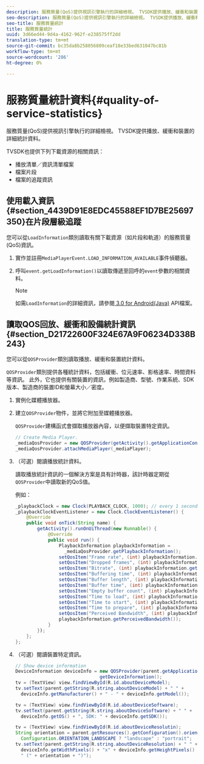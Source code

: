 ```yaml
---
description: 服務質量(QoS)提供視訊引擎執行的詳細檢視。 TVSDK提供播放、緩衝和裝置的詳細統計資料。
seo-description: 服務質量(QoS)提供視訊引擎執行的詳細檢視。 TVSDK提供播放、緩衝和裝置的詳細統計資料。
seo-title: 服務質量統計
title: 服務質量統計
uuid: 3d66ed44-9d4a-4162-962f-e238575ff2dd
translation-type: tm+mt
source-git-commit: bc35da8b258056809ceaf18e33bed631047bc81b
workflow-type: tm+mt
source-wordcount: '286'
ht-degree: 0%

---
```



# 服務質量統計資料{#quality-of-service-statistics}

服務質量(QoS)提供視訊引擎執行的詳細檢視。 TVSDK提供播放、緩衝和裝置的詳細統計資料。

TVSDK也提供下列下載資源的相關資訊：

* 播放清單／資訊清單檔案
* 檔案片段
* 檔案的追蹤資訊

## 使用載入資訊{#section_4439D91E8EDC45588EF1D7BE25697350}在片段層級追蹤

您可以從`LoadInformation`類別讀取有關下載資源（如片段和軌道）的服務質量(QoS)資訊。

1. 實作並註冊`MediaPlayerEvent.LOAD_INFORMATION_AVAILABLE`事件偵聽器。
1. 呼叫`event.getLoadInformation()`以讀取傳遞至回呼的`event`參數的相關資料。

   >[!NOTE]
   >
   >如需`LoadInformation`的詳細資訊，請參閱[ 3.0 for Android(Java)](https://help.adobe.com/en_US/primetime/api/psdk/javadoc3.0/index.html) API檔案。

## 讀取QOS回放、緩衝和設備統計資訊{#section_D21722600F324E67A9F06234D338B243}

您可以從`QOSProvider`類別讀取播放、緩衝和裝置統計資料。

`QOSProvider`類別提供各種統計資料，包括緩衝、位元速率、影格速率、時間資料等資訊。 此外，它也提供有關裝置的資訊，例如製造商、型號、作業系統、SDK版本、製造商的裝置ID和螢幕大小／密度。

1. 實例化媒體播放器。
1. 建立`QOSProvider`物件，並將它附加至媒體播放器。

   `QOSProvider`建構函式會擷取播放器內容，以便擷取裝置特定資訊。

   ```java
   // Create Media Player. 
   _mediaQosProvider = new QOSProvider(getActivity().getApplicationContext()); 
   _mediaQosProvider.attachMediaPlayer(_mediaPlayer);
   ```

1. （可選）閱讀播放統計資料。

   讀取播放統計資訊的一個解決方案是具有計時器，該計時器定期從`QOSProvider`中讀取新的QoS值。

   例如：

   ```java
   _playbackClock = new Clock(PLAYBACK_CLOCK, 1000); // every 1 second 
   _playbackClockEventListener = new Clock.ClockEventListener() { 
       @Override 
       public void onTick(String name) { 
           getActivity().runOnUiThread(new Runnable() { 
               @Override 
               public void run() { 
                   PlaybackInformation playbackInformation =  
                     _mediaQosProvider.getPlaybackInformation();  
                   setQosItem("Frame rate", (int) playbackInformation.getFrameRate());  
                   setQosItem("Dropped frames", (int) playbackInformation.getDroppedFrameCount()); 
                   setQosItem("Bitrate", (int) playbackInformation.getBitrate()); 
                   setQosItem("Buffering time", (int) playbackInformation.getBufferingTime());  
                   setQosItem("Buffer length", (int) playbackInformation.getBufferLength());  
                   setQosItem("Buffer time", (int) playbackInformation.getBufferTime());  
                   setQosItem("Empty buffer count", (int) playbackInformation.getEmptyBufferCount());  
                   setQosItem("Time to load", (int) playbackInformation.getTimeToLoad());  
                   setQosItem("Time to start", (int) playbackInformation.getTimeToStart()); 
                   setQosItem("Time to prepare", (int) playbackInformation.getTimeToPrepare()); 
                   setQosItem("Perceived Bandwidth", (int) playbackInformation.getPerceivedBandwidth());   
                   playbackInformation.getPerceivedBandwidth()); 
               } 
           }); 
       }; 
   }; 
   ```

1. （可選）閱讀裝置特定資訊。

   ```java
   // Show device information 
   DeviceInformation deviceInfo = new QOSProvider(parent.getApplicationContext()). 
                                  getDeviceInformation(); 
   tv = (TextView) view.findViewById(R.id.aboutDeviceModel); 
   tv.setText(parent.getString(R.string.aboutDeviceModel) + " " +  
     deviceInfo.getManufacturer() + " - " + deviceInfo.getModel()); 
   
   tv = (TextView) view.findViewById(R.id.aboutDeviceSoftware); 
   tv.setText(parent.getString(R.string.aboutDeviceSoftware) + " " +  
     deviceInfo.getOS() + ", SDK: " + deviceInfo.getSDK()); 
   
   tv = (TextView) view.findViewById(R.id.aboutDeviceResolutin); 
   String orientation = parent.getResources().getConfiguration().orientation ==  
     Configuration.ORIENTATION_LANDSCAPE ? "landscape" : "portrait"; 
   tv.setText(parent.getString(R.string.aboutDeviceResolution) + " " +  
     deviceInfo.getWidthPixels() + "x" + deviceInfo.getHeightPixels() +  
     " (" + orientation + ")"); 
   ```
